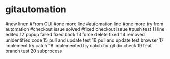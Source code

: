 # gitautomation

#new linen
#From GUI
#one more line
#automation line
#one more try from automation
#checkout issue solved
#fixed checkout issue
#push test
11 line edited
12 popup failed fixed back
13 force delete fixed
14 removed unidentified code
15 pull and update test
16 pull and update test browser
17 implement try catch
18 implemented try catch for git dir check
19 feat branch test
20 subprocess











